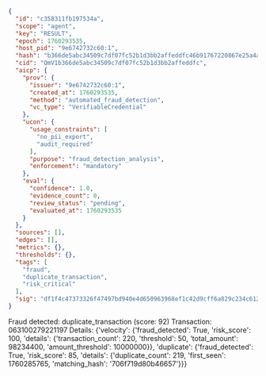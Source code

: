```json
{
  "id": "c358311fb197534a",
  "scope": "agent",
  "key": "RESULT",
  "epoch": 1760293535,
  "host_pid": "9e6742732c60:1",
  "hash": "b366de5abc34509c7df07fc52b1d3bb2affeddfc46b91767220867e25a4a3b1a",
  "cid": "QmV1b366de5abc34509c7df07fc52b1d3bb2affeddfc",
  "aicp": {
    "prov": {
      "issuer": "9e6742732c60:1",
      "created_at": 1760293535,
      "method": "automated_fraud_detection",
      "vc_type": "VerifiableCredential"
    },
    "ucon": {
      "usage_constraints": [
        "no_pii_export",
        "audit_required"
      ],
      "purpose": "fraud_detection_analysis",
      "enforcement": "mandatory"
    },
    "eval": {
      "confidence": 1.0,
      "evidence_count": 0,
      "review_status": "pending",
      "evaluated_at": 1760293535
    }
  },
  "sources": [],
  "edges": [],
  "metrics": {},
  "thresholds": {},
  "tags": [
    "fraud",
    "duplicate_transaction",
    "risk_critical"
  ],
  "sig": "df1f4c47373326f47497bd940e4d650963968ef1c42d9cff6a829c234c612712"
}
```

Fraud detected: duplicate_transaction (score: 92)
Transaction: 063100279221197
Details: {'velocity': {'fraud_detected': True, 'risk_score': 100, 'details': {'transaction_count': 220, 'threshold': 50, 'total_amount': 98234400, 'amount_threshold': 10000000}}, 'duplicate': {'fraud_detected': True, 'risk_score': 85, 'details': {'duplicate_count': 219, 'first_seen': 1760285765, 'matching_hash': '706f719d80b46657'}}}